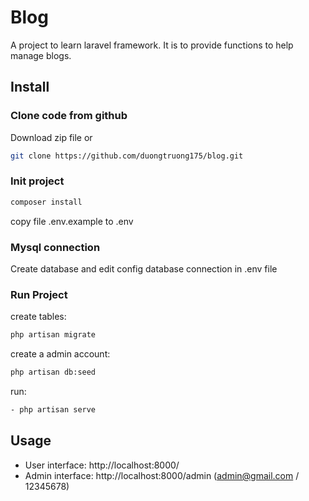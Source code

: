 # Blog
A project to learn laravel framework. It is to provide functions to help manage blogs.

## Install
### Clone code from github
Download zip file or
```bash
git clone https://github.com/duongtruong175/blog.git
```
### Init project
```bash
composer install
```
copy file .env.example to .env

### Mysql connection
Create database and edit config database connection in .env file
### Run Project
create tables:
```bash
php artisan migrate
```
create a admin account:
```bash
php artisan db:seed
```
run:
```bash
- php artisan serve
```
## Usage
- User interface: http://localhost:8000/
- Admin interface: http://localhost:8000/admin (admin@gmail.com / 12345678)